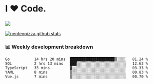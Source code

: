 # I ❤️ Code.

### ![](http://img.shields.io/badge/Go-language-blue?style=for-the-badge&logo=appveyor)
[![nentenpizza github stats](https://github-readme-stats.vercel.app/api?username=nentenpizza&count_private=true)](https://github.com/anuraghazra/github-readme-stats)

### 📊 Weekly development breakdown

<!--START_SECTION:waka-->
```text
Go           14 hrs 20 mins  ████████████████████▒░░░░   81.24 % 
SQL          2 hrs 13 mins   ███░░░░░░░░░░░░░░░░░░░░░░   12.63 % 
TypeScript   35 mins         ▓░░░░░░░░░░░░░░░░░░░░░░░░   03.33 % 
YAML         8 mins          ▒░░░░░░░░░░░░░░░░░░░░░░░░   00.83 % 
Vue.js       7 mins          ▒░░░░░░░░░░░░░░░░░░░░░░░░   00.70 % 
```
<!--END_SECTION:waka-->

